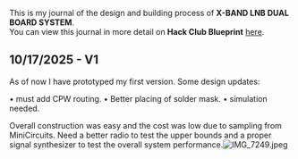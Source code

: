 <!--
  ===================    !!READ THIS NOTICE!!   ====================
  DO NOT edit this file manually. Your changes WILL BE OVERWRITTEN!
  This journal is auto generated and updated by Hack Club Blueprint.
  To edit this file, please edit your journal entries on Blueprint.
  ==================================================================
-->

This is my journal of the design and building process of **X-BAND LNB DUAL BOARD SYSTEM**.  
You can view this journal in more detail on **Hack Club Blueprint** [here](https://blueprint.hackclub.com/projects/576).


## 10/17/2025 - V1  

As of now I have prototyped my first version. Some design updates:

• must add CPW routing.
• Better placing of solder mask.
• simulation needed.

Overall construction was easy and the cost was low due to sampling from MiniCircuits. Need a better radio to test the upper bounds and a proper signal synthesizer to test the overall system performance.![IMG_7249.jpeg](https://blueprint.hackclub.com/user-attachments/blobs/proxy/eyJfcmFpbHMiOnsiZGF0YSI6MjcwMSwicHVyIjoiYmxvYl9pZCJ9fQ==--9559f20a1fe872044ca72e7444db961874126cd2/IMG_7249.jpeg)
  

